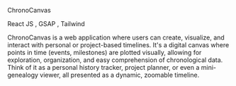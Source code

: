 ChronoCanvas

React JS , GSAP , Tailwind

ChronoCanvas is a web application where users can create, visualize, and interact with personal or project-based timelines. It's a digital canvas where points in time (events, milestones) are plotted visually, allowing for exploration, organization, and easy comprehension of chronological data. Think of it as a personal history tracker, project planner, or even a mini-genealogy viewer, all presented as a dynamic, zoomable timeline.